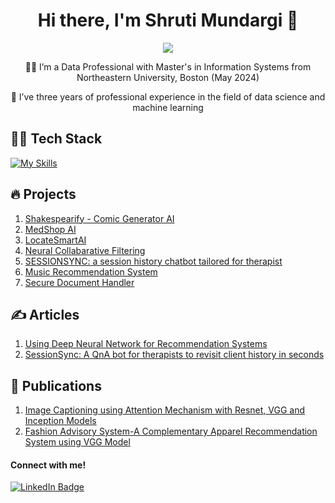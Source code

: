 <h1 align="center">
Hi there, I'm Shruti Mundargi 👋 
</h1>


<div id="header" align="center">
  <img src="https://media.giphy.com/media/v1.Y2lkPTc5MGI3NjExMHN4YWxiaXE3NjBmZWZ1dGllYmU4dmplczQwa3FsNzRhZTllN2FrZSZlcD12MV9pbnRlcm5hbF9naWZfYnlfaWQmY3Q9Zw/hpXdHPfFI5wTABdDx9/giphy.gif" />

👩‍🎓 I’m a Data Professional with Master's in Information Systems from Northeastern University, Boston (May 2024)

💼 I’ve three years of professional experience in the field of data science and machine learning
</div>

## 👩‍💻 Tech Stack

[![My Skills](https://raw.githubusercontent.com/marwin1991/profile-technology-icons/refs/heads/main/icons/python.png)]()

## 🔥 Projects

1. [Shakespearify - Comic Generator AI](https://github.com/shrutimundargi/comic-generation-bot)
2. [MedShop AI](https://github.com/shrutimundargi/MedshopAI)
3. [LocateSmartAI](https://github.com/shrutimundargi/LocateSmartAI)
4. [Neural Collabarative Filtering](https://github.com/shrutimundargi/Neural-Collabarative-Filtering)
5. [SESSIONSYNC: a session history chatbot tailored for therapist](https://github.com/shrutimundargi/SessionSync)
6. [Music Recommendation System](https://github.com/shrutimundargi/music-recommendation-system)
7. [Secure Document Handler](https://github.com/shrutimundargi/secure-document-handler)

## ✍️ Articles

1. [Using Deep Neural Network for Recommendation Systems](https://medium.com/@mundargishruti/using-deep-neural-network-for-recommendation-systems-07bd356f0f29)
2. [SessionSync: A QnA bot for therapists to revisit client history in seconds](https://medium.com/@mundargishruti/sessionsync-a-qna-bot-for-therapists-to-revisit-client-history-in-seconds-de57149ce142)

## 📖 Publications

1. [Image Captioning using Attention Mechanism with Resnet, VGG and Inception Models](https://www.irjet.net/archives/V7/i9/IRJET-V7I9667.pdf)
2. [Fashion Advisory System-A Complementary Apparel Recommendation System using VGG Model](https://www.jetir.org/papers/JETIR2005276.pdf)

#### Connect with me!
<div id="badges">
  <a href="https://www.linkedin.com/in/shruti-mundargi/">
    <img src="https://img.shields.io/badge/LinkedIn-blue?style=for-the-badge&logo=linkedin&logoColor=white" alt="LinkedIn Badge"/>
  </a>
</div>




<div align="center">
 <img src="https://komarev.com/ghpvc/?username=shrutimundargi&style=flat-square&color=blue" alt=""/> 
</div>

